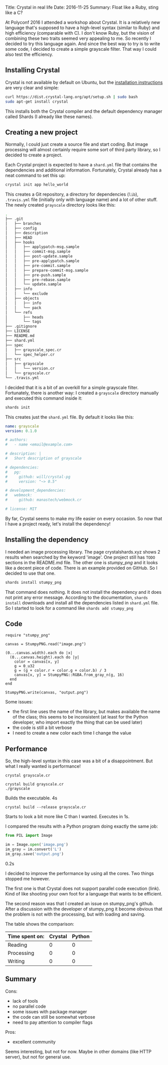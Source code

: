 Title: Crystal in real life
Date: 2016-11-25
Summary: Float like a Ruby, sting like a C?

At Polyconf 2016 I attended a workshop about Crystal.
It is a relatively new language that's supposed to have a high-level syntax (similar to Ruby) and
high efficiency (comparable with C). I don't know Ruby, but the vision of
combining these two traits seemed very appealing to me. So recently I decided to
try this language again. And since the best way to try is to write some code,
I decided to create a simple grayscale filter. That way I could also test the
efficiency.

## Installing Crystal

Crystal is not available by default on Ubuntu, but the
[installation instructions](https://crystal-lang.org/docs/installation/on_debian_and_ubuntu.html)
are very clear and simple:

```sh
curl https://dist.crystal-lang.org/apt/setup.sh | sudo bash
sudo apt-get install crystal
```

This installs both the Crystal compiler and the default dependency manager called Shards
(I already like these names).

## Creating a new project

Normally, I could just create a source file and start coding. But image processing
will almost certainly require some sort of third party library, so I decided to create a project.

Each Crystal project is expected to have a `shard.yml` file that contains the
dependencies and additional information. Fortunately, Crystal already has a neat
command to set this up:

```sh
crystal init app hello_world
```

This creates a Git repository, a directory for dependencies (`lib`), `.travis.yml` file
(initially only with language name) and a lot of other stuff. The newly created `grayscale`
directory looks like this:

```sh
.
├── .git
│   ├── branches
│   ├── config
│   ├── description
│   ├── HEAD
│   ├── hooks
│   │   ├── applypatch-msg.sample
│   │   ├── commit-msg.sample
│   │   ├── post-update.sample
│   │   ├── pre-applypatch.sample
│   │   ├── pre-commit.sample
│   │   ├── prepare-commit-msg.sample
│   │   ├── pre-push.sample
│   │   ├── pre-rebase.sample
│   │   └── update.sample
│   ├── info
│   │   └── exclude
│   ├── objects
│   │   ├── info
│   │   └── pack
│   └── refs
│       ├── heads
│       └── tags
├── .gitignore
├── LICENSE
├── README.md
├── shard.yml
├── spec
│   ├── grayscale_spec.cr
│   └── spec_helper.cr
├── src
│   ├── grayscale
│   │   └── version.cr
│   └── grayscale.cr
└── .travis.yml
```

I decided that it is a bit of an overkill for a simple grayscale filter.
Fortunately, there is another way: I created a `grayscale` directory manually and
executed this command inside it:

```sh
shards init
```

This creates just the `shard.yml` file. By default it looks like this:

```yml
name: grayscale
version: 0.1.0

# authors:
#   - name <email@example.com>

# description: |
#   Short description of grayscale

# dependencies:
#   pg:
#     github: will/crystal-pg
#     version: "~> 0.5"

# development_dependencies:
#   webmock:
#     github: manastech/webmock.cr

# license: MIT
```

By far, Crystal seems to make my life easier on every occasion. So now that I have
a project ready, let's install the dependency!

## Installing the dependency

I needed an image processing library. The page crystalshards.xyz shows 2 results
when searched by the keyword 'image'. One project still has `TODO` sections in the
README.md file. The other one is *stumpy_png* and it looks like a decent piece of code.
There is an example provided on GitHub. So I decided to use that one.

```sh
shards install stumpy_png
```

That command does nothing. It does not install the dependency and it does not
print any error message. According to the documentation, `shards install` downloads
and install all the dependencies listed in `shard.yml` file.
So I started to look for a command like `shards add stumpy_png`

## Code

```crystal
require "stumpy_png"

canvas = StumpyPNG.read("image.png")

(0...canvas.width).each do |x|
  (0...canvas.height).each do |y|
    color = canvas[x, y]
    g = 0_u32
    g = (g + color.r + color.g + color.b) / 3
    canvas[x, y] = StumpyPNG::RGBA.from_gray_n(g, 16)
  end
end

StumpyPNG.write(canvas, "output.png")
```

Some issues:

* the first line uses the name of the library, but makes available the name of the class;
this seems to be inconsistent (at least for the Python developer, who import exactly the thing that
can be used later)
* the code is still a bit verbose
* I need to create a new color each time I change the value

## Performance

So, the high-level syntax in this case was a bit of a disappointment.
But what I really wanted is performance!

```
crystal grayscale.cr
```


```
crystal build grayscale.cr
./grayscale
```

Builds the executable. 4s
```
crystal build --release grayscale.cr
```

Starts to look a bit more like C than I wanted. Executes in 1s.

I compared the results with a Python program doing exactly the same job:

```python
from PIL import Image

im = Image.open('image.png')
im_gray = im.convert('L')
im_gray.save('output.png')
```

0.2s

I decided to improve the performance by using all the cores. Two things stopped me however.

The first one is that Crystal does not support parallel code execution (link).
Kind of like shooting your own foot for a language that wants to be efficient.

The second reason was that I created an issue on stumpy_png's github.
After a discussion with the developer of stumpy_png it become obvious that the
problem is not with the processing, but with loading and saving.

The table shows the comparison:

Time spent on:|Crystal|Python
-|-|-
Reading|0|0
Processing|0|0
Writing|0|0

## Summary

Cons:

* lack of tools
* no parallel code
* some issues with package manager
* the code can still be somewhat verbose
* need to pay attention to compiler flags

Pros:

* excellent community

Seems interesting, but not for now. Maybe in other domains (like HTTP server),
but not for general use.
